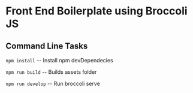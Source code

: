 # Front End Boilerplate using Broccoli JS	

Command Line Tasks
------------- 
`npm install` -- Install npm devDependecies

`npm run build` -- Builds assets folder

`npm run develop` -- Run broccoli serve
